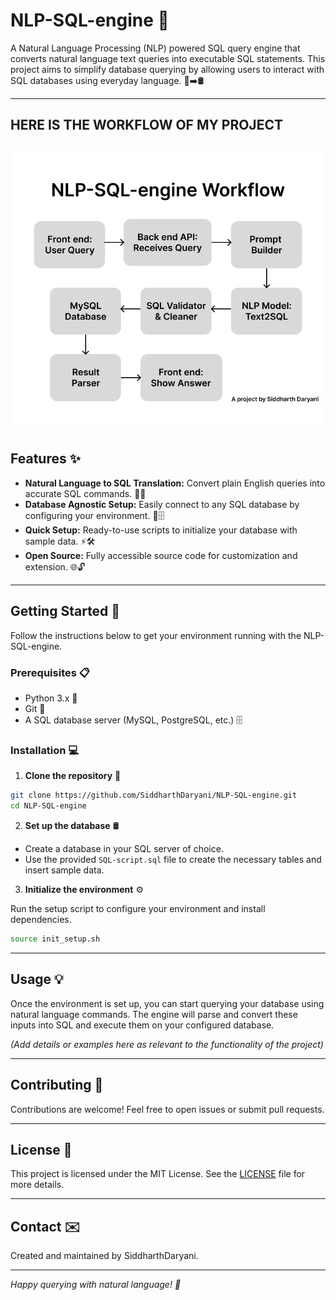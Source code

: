 # NLP-SQL-engine 🚀

A Natural Language Processing (NLP) powered SQL query engine that converts natural language text queries into executable SQL statements. This project aims to simplify database querying by allowing users to interact with SQL databases using everyday language. 💬➡️🛢️

---
## HERE IS THE WORKFLOW OF MY PROJECT
![Flow Chart of My Project](./Flow-Chart.png)
---


## Features ✨

- **Natural Language to SQL Translation:** Convert plain English queries into accurate SQL commands. 🔄📄
- **Database Agnostic Setup:** Easily connect to any SQL database by configuring your environment. 🔌🗄️
- **Quick Setup:** Ready-to-use scripts to initialize your database with sample data. ⚡🛠️
- **Open Source:** Fully accessible source code for customization and extension. 🌐🔓

---

## Getting Started 🏁

Follow the instructions below to get your environment running with the NLP-SQL-engine.

### Prerequisites 📋

- Python 3.x 🐍
- Git 🔧
- A SQL database server (MySQL, PostgreSQL, etc.) 🗄️

### Installation 💻

1. **Clone the repository** 📂
 ```bash
 git clone https://github.com/SiddharthDaryani/NLP-SQL-engine.git
 cd NLP-SQL-engine
```


2. **Set up the database** 🛢️

- Create a database in your SQL server of choice.
- Use the provided `SQL-script.sql` file to create the necessary tables and insert sample data.

3. **Initialize the environment** ⚙️

Run the setup script to configure your environment and install dependencies.

```bash
source init_setup.sh
```


---

## Usage 💡

Once the environment is set up, you can start querying your database using natural language commands. The engine will parse and convert these inputs into SQL and execute them on your configured database.

*(Add details or examples here as relevant to the functionality of the project)*

---

## Contributing 🤝

Contributions are welcome! Feel free to open issues or submit pull requests.

---

## License 📝

This project is licensed under the MIT License. See the [LICENSE](LICENSE) file for more details.

---

## Contact ✉️

Created and maintained by SiddharthDaryani.

---

*Happy querying with natural language! 🎉*




